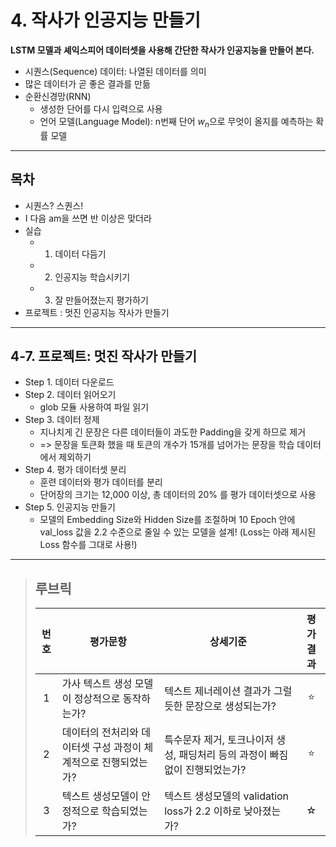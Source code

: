 # 4. 작사가 인공지능 만들기
**LSTM 모델과 셰익스피어 데이터셋을 사용해 간단한 작사가 인공지능을 만들어 본다.**

- 시퀀스(Sequence) 데이터: 나열된 데이터를 의미
- 많은 데이터가 곧 좋은 결과를 만듦
- 순환신경망(RNN)
  - 생성한 단어를 다시 입력으로 사용
  - 언어 모델(Language Model): n번째 단어 $w_n$으로 무엇이 올지를 예측하는 확률 모델

---
## 목차
- 시퀀스? 스퀀스!
- I 다음 am을 쓰면 반 이상은 맞더라
- 실습
  - 1) 데이터 다듬기
  - 2) 인공지능 학습시키기
  - 3) 잘 만들어졌는지 평가하기
- 프로젝트 : 멋진 인공지능 작사가 만들기

---
## 4-7. 프로젝트: 멋진 작사가 만들기
- Step 1. 데이터 다운로드
- Step 2. 데이터 읽어오기
  - glob 모듈 사용하여 파일 읽기
- Step 3. 데이터 정제
  - 지나치게 긴 문장은 다른 데이터들이 과도한 Padding을 갖게 하므로 제거
  - => 문장을 토큰화 했을 때 토큰의 개수가 15개를 넘어가는 문장을 학습 데이터에서 제외하기
- Step 4. 평가 데이터셋 분리
  - 훈련 데이터와 평가 데이터를 분리
  - 단어장의 크기는 12,000 이상, 총 데이터의 20% 를 평가 데이터셋으로 사용
- Step 5. 인공지능 만들기
  - 모델의 Embedding Size와 Hidden Size를 조절하며 10 Epoch 안에 val_loss 값을 2.2 수준으로 줄일 수 있는 모델을 설계! (Loss는 아래 제시된 Loss 함수를 그대로 사용!)

---
>## **루브릭**
>|번호|평가문항|상세기준|평가결과|
>|:---:|---|---|:---:|
>|1|가사 텍스트 생성 모델이 정상적으로 동작하는가?|텍스트 제너레이션 결과가 그럴듯한 문장으로 생성되는가?|⭐|
>|2|데이터의 전처리와 데이터셋 구성 과정이 체계적으로 진행되었는가?|특수문자 제거, 토크나이저 생성, 패딩처리 등의 과정이 빠짐없이 진행되었는가?|⭐|
>|3|텍스트 생성모델이 안정적으로 학습되었는가?|텍스트 생성모델의 validation loss가 2.2 이하로 낮아졌는가?|☆|
